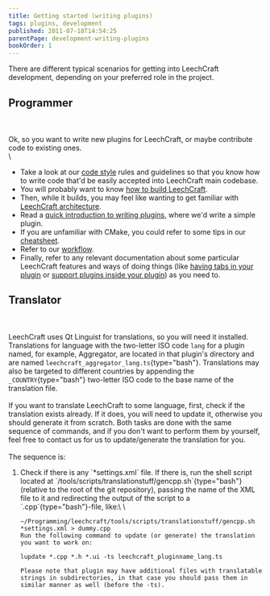 ```yaml
---
title: Getting started (writing plugins)
tags: plugins, development
published: 2011-07-18T14:54:25
parentPage: development-writing-plugins
bookOrder: 1
---
```


There are different typical scenarios for getting into LeechCraft
development, depending on your preferred role in the project.

Programmer
----------

\
\
Ok, so you want to write new plugins for LeechCraft, or maybe contribute
code to existing ones.\
\

-   Take a look at our [code style](/development-code-style) rules and
    guidelines so that you know how to write code that'd be easily
    accepted into LeechCraft main codebase.
-   You will probably want to know [how to build
    LeechCraft](/development-building-from-source).
-   Then, while it builds, you may feel like wanting to get familiar
    with [LeechCraft
    architecture](/development-leechcraft-architecture).
-   Read a [quick introduction to writing
    plugins](/development-writing-a-simple-plugin-in-20-minutes), where
    we'd write a simple plugin.
-   If you are unfamiliar with CMake, you could refer to some tips in
    our [cheatsheet](/development-cmake-cheatsheet).
-   Refer to our [workflow](/development-workflow).
-   Finally, refer to any relevant documentation about some particular
    LeechCraft features and ways of doing things (like [having tabs in
    your plugin](/development-having-tabs-in-your-plugin) or [support
    plugins inside your plugin](/development-plugins-for-plugins)) as
    you need to.

Translator
----------

\
\
LeechCraft uses Qt Linguist for translations, so you will need it
installed. Translations for language with the two-letter ISO code `lang`
for a plugin named, for example, Aggregator, are located in that
plugin's directory and are named
`leechcraft_aggregator_lang.ts`{type="bash"}. Translations may also be
targeted to different countries by appending the `_COUNTRY`{type="bash"}
two-letter ISO code to the base name of the translation file.\
\
If you want to translate LeechCraft to some language, first, check if
the translation exists already. If it does, you will need to update it,
otherwise you should generate it from scratch. Both tasks are done with
the same sequence of commands, and if you don't want to perform them by
yourself, feel free to contact us for us to update/generate the
translation for you.\
\
The sequence is:

<ol>
<li>
Check if there is any `*settings.xml` file. If there is, run the shell
script located at
`/tools/scripts/translationstuff/gencpp.sh`{type="bash"} (relative to
the root of the git repository), passing the name of the XML file to it
and redirecting the output of the script to a `.cpp`{type="bash"}-file,
like:\
\

``` {type="bash"}
~/Programming/leechcraft/tools/scripts/translationstuff/gencpp.sh *settings.xml > dummy.cpp
Run the following command to update (or generate) the translation you want to work on:

lupdate *.cpp *.h *.ui -ts leechcraft_pluginname_lang.ts

Please note that plugin may have additional files with translatable strings in subdirectories, in that case you should pass them in similar manner as well (before the -ts).
```
